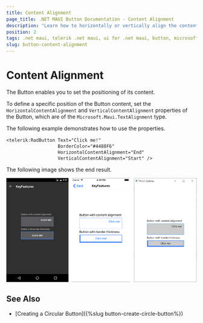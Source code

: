 ```yaml
---
title: Content Alignment
page_title: .NET MAUI Button Documentation - Content Alignment
description: "Learn how to horizontally or vertically align the content of the Telerik Button for .NET MAUI."
position: 2
tags: .net maui, telerik .net maui, ui for .net maui, button, microsoft .net maui
slug: button-content-alignment
---
```


# Content Alignment

The Button enables you to set the positioning of its content.

To define a specific position of the Button content, set the `HorizontalContentAlignment` and `VerticalContentAlignment` properties of the Button, which are of the `Microsoft.Maui.TextAlignment` type.

The following example demonstrates how to use the properties.

```XAML
<telerik:RadButton Text="Click me!"  
                   BorderColor="#4488F6"
                   HorizontalContentAlignment="End"
                   VerticalContentAlignment="Start" />
```


The following image shows the end result.

![Button Key Features Example](images/button-key-features.png)

## See Also

- [Creating a Circular Button]({%slug button-create-circle-button%})

